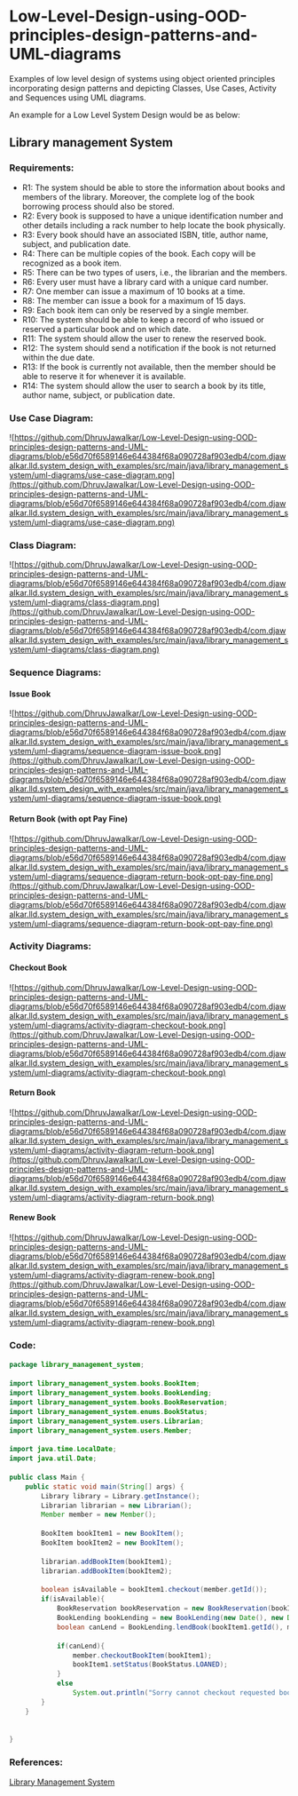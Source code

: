 # Low-Level-Design-using-OOD-principles-design-patterns-and-UML-diagrams
Examples of low level design of systems using object oriented principles incorporating design patterns and depicting Classes, Use Cases, Activity and Sequences using UML diagrams.

An example for a Low Level System Design would be as below:
## Library management System

### Requirements:

- R1: The system should be able to store the information about books and members of the library. Moreover, the complete log of the book borrowing process should also be stored.
- R2: Every book is supposed to have a unique identification number and other details including a rack number to help locate the book physically.
- R3: Every book should have an associated ISBN, title, author name, subject, and publication date.
- R4: There can be multiple copies of the book. Each copy will be recognized as a book item.
- R5: There can be two types of users, i.e., the librarian and the members.
- R6: Every user must have a library card with a unique card number.
- R7: One member can issue a maximum of 10 books at a time.
- R8: The member can issue a book for a maximum of 15 days.
- R9: Each book item can only be reserved by a single member.
- R10: The system should be able to keep a record of who issued or reserved a particular book and on which date.
- R11: The system should allow the user to renew the reserved book.
- R12: The system should send a notification if the book is not returned within the due date.
- R13: If the book is currently not available, then the member should be able to reserve it for whenever it is available.
- R14: The system should allow the user to search a book by its title, author name, subject, or publication date.

### Use Case Diagram:
![https://github.com/DhruvJawalkar/Low-Level-Design-using-OOD-principles-design-patterns-and-UML-diagrams/blob/e56d70f6589146e644384f68a090728af903edb4/com.djawalkar.lld.system_design_with_examples/src/main/java/library_management_system/uml-diagrams/use-case-diagram.png](https://github.com/DhruvJawalkar/Low-Level-Design-using-OOD-principles-design-patterns-and-UML-diagrams/blob/e56d70f6589146e644384f68a090728af903edb4/com.djawalkar.lld.system_design_with_examples/src/main/java/library_management_system/uml-diagrams/use-case-diagram.png)

### Class Diagram:
![https://github.com/DhruvJawalkar/Low-Level-Design-using-OOD-principles-design-patterns-and-UML-diagrams/blob/e56d70f6589146e644384f68a090728af903edb4/com.djawalkar.lld.system_design_with_examples/src/main/java/library_management_system/uml-diagrams/class-diagram.png](https://github.com/DhruvJawalkar/Low-Level-Design-using-OOD-principles-design-patterns-and-UML-diagrams/blob/e56d70f6589146e644384f68a090728af903edb4/com.djawalkar.lld.system_design_with_examples/src/main/java/library_management_system/uml-diagrams/class-diagram.png)

### Sequence Diagrams:

#### Issue Book
![https://github.com/DhruvJawalkar/Low-Level-Design-using-OOD-principles-design-patterns-and-UML-diagrams/blob/e56d70f6589146e644384f68a090728af903edb4/com.djawalkar.lld.system_design_with_examples/src/main/java/library_management_system/uml-diagrams/sequence-diagram-issue-book.png](https://github.com/DhruvJawalkar/Low-Level-Design-using-OOD-principles-design-patterns-and-UML-diagrams/blob/e56d70f6589146e644384f68a090728af903edb4/com.djawalkar.lld.system_design_with_examples/src/main/java/library_management_system/uml-diagrams/sequence-diagram-issue-book.png)

#### Return Book (with opt Pay Fine)
![https://github.com/DhruvJawalkar/Low-Level-Design-using-OOD-principles-design-patterns-and-UML-diagrams/blob/e56d70f6589146e644384f68a090728af903edb4/com.djawalkar.lld.system_design_with_examples/src/main/java/library_management_system/uml-diagrams/sequence-diagram-return-book-opt-pay-fine.png](https://github.com/DhruvJawalkar/Low-Level-Design-using-OOD-principles-design-patterns-and-UML-diagrams/blob/e56d70f6589146e644384f68a090728af903edb4/com.djawalkar.lld.system_design_with_examples/src/main/java/library_management_system/uml-diagrams/sequence-diagram-return-book-opt-pay-fine.png)

### Activity Diagrams:

#### Checkout Book
![https://github.com/DhruvJawalkar/Low-Level-Design-using-OOD-principles-design-patterns-and-UML-diagrams/blob/e56d70f6589146e644384f68a090728af903edb4/com.djawalkar.lld.system_design_with_examples/src/main/java/library_management_system/uml-diagrams/activity-diagram-checkout-book.png](https://github.com/DhruvJawalkar/Low-Level-Design-using-OOD-principles-design-patterns-and-UML-diagrams/blob/e56d70f6589146e644384f68a090728af903edb4/com.djawalkar.lld.system_design_with_examples/src/main/java/library_management_system/uml-diagrams/activity-diagram-checkout-book.png)

#### Return Book
![https://github.com/DhruvJawalkar/Low-Level-Design-using-OOD-principles-design-patterns-and-UML-diagrams/blob/e56d70f6589146e644384f68a090728af903edb4/com.djawalkar.lld.system_design_with_examples/src/main/java/library_management_system/uml-diagrams/activity-diagram-return-book.png](https://github.com/DhruvJawalkar/Low-Level-Design-using-OOD-principles-design-patterns-and-UML-diagrams/blob/e56d70f6589146e644384f68a090728af903edb4/com.djawalkar.lld.system_design_with_examples/src/main/java/library_management_system/uml-diagrams/activity-diagram-return-book.png)

#### Renew Book
![https://github.com/DhruvJawalkar/Low-Level-Design-using-OOD-principles-design-patterns-and-UML-diagrams/blob/e56d70f6589146e644384f68a090728af903edb4/com.djawalkar.lld.system_design_with_examples/src/main/java/library_management_system/uml-diagrams/activity-diagram-renew-book.png](https://github.com/DhruvJawalkar/Low-Level-Design-using-OOD-principles-design-patterns-and-UML-diagrams/blob/e56d70f6589146e644384f68a090728af903edb4/com.djawalkar.lld.system_design_with_examples/src/main/java/library_management_system/uml-diagrams/activity-diagram-renew-book.png)

### Code:
```java
package library_management_system;

import library_management_system.books.BookItem;
import library_management_system.books.BookLending;
import library_management_system.books.BookReservation;
import library_management_system.enums.BookStatus;
import library_management_system.users.Librarian;
import library_management_system.users.Member;

import java.time.LocalDate;
import java.util.Date;

public class Main {
    public static void main(String[] args) {
        Library library = Library.getInstance();
        Librarian librarian = new Librarian();
        Member member = new Member();

        BookItem bookItem1 = new BookItem();
        BookItem bookItem2 = new BookItem();

        librarian.addBookItem(bookItem1);
        librarian.addBookItem(bookItem2);

        boolean isAvailable = bookItem1.checkout(member.getId());
        if(isAvailable){
            BookReservation bookReservation = new BookReservation(bookItem1.getId(), new Date(), member.getId());
            BookLending bookLending = new BookLending(new Date(), new Date(), bookReservation, member);
            boolean canLend = BookLending.lendBook(bookItem1.getId(), member.getId());

            if(canLend){
                member.checkoutBookItem(bookItem1);
                bookItem1.setStatus(BookStatus.LOANED);
            }
            else
                System.out.println("Sorry cannot checkout requested book, " + bookItem1.getStatus());
        }
    }


}
```

### References:
[Library Management System](https://github.com/DhruvJawalkar/Low-Level-Design-using-OOD-principles-design-patterns-and-UML-diagrams/tree/master/com.djawalkar.lld.system_design_with_examples/src/main/java/library_management_system)
